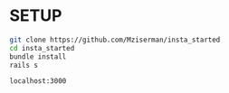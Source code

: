 # SETUP

```bash
git clone https://github.com/Mziserman/insta_started
cd insta_started
bundle install
rails s

localhost:3000
```
